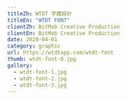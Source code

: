 ```yaml
---
titleZh: WTDT 字體設計
titleEn: "WTDT FONT"
clientZh: BitMob Creative Production
clientEn: BitMob Creative Production
date: 2020-04-01
category: graphic
url: https://wtdtapp.com/wtdt-font
thumb: wtdt-font-0.jpg
gallery:
  - wtdt-font-1.jpg
  - wtdt-font-2.jpg
  - wtdt-font-3.jpg
---
```

